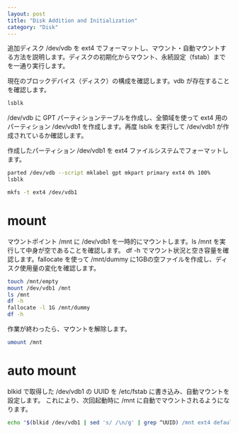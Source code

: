 ```yaml
---
layout: post
title: "Disk Addition and Initialization"
category: "Disk"
---
```


追加ディスク /dev/vdb を ext4 でフォーマットし、マウント・自動マウントする方法を説明します。ディスクの初期化からマウント、永続設定（fstab）までを一通り実行します。

現在のブロックデバイス（ディスク）の構成を確認します。vdb が存在することを確認します。

```sh
lsblk
```

/dev/vdb に GPT パーティションテーブルを作成し、全領域を使って ext4 用のパーティション /dev/vdb1 を作成します。再度 lsblk を実行して /dev/vdb1 が作成されているか確認します。

作成したパーティション /dev/vdb1 を ext4 ファイルシステムでフォーマットします。

```sh
parted /dev/vdb --script mklabel gpt mkpart primary ext4 0% 100%
lsblk

mkfs -t ext4 /dev/vdb1
```

# mount

マウントポイント /mnt に /dev/vdb1 を一時的にマウントします。ls /mnt を実行して中身が空であることを確認します。
df -h でマウント状況と空き容量を確認します。fallocate を使って /mnt/dummy に1GBの空ファイルを作成し、ディスク使用量の変化を確認します。

```sh
touch /mnt/empty
mount /dev/vdb1 /mnt
ls /mnt
df -h
fallocate -l 1G /mnt/dummy
df -h
```

作業が終わったら、マウントを解除します。

```sh
umount /mnt
```

# auto mount

blkid で取得した /dev/vdb1 の UUID を /etc/fstab に書き込み、自動マウントを設定します。
これにより、次回起動時に /mnt に自動でマウントされるようになります。

```sh
echo "$(blkid /dev/vdb1 | sed 's/ /\n/g' | grep ^UUID) /mnt ext4 defaults,nofail 0 1" >> /etc/fstab
```
